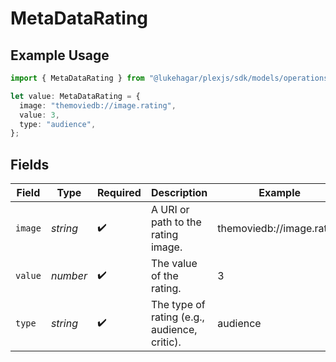 # MetaDataRating

## Example Usage

```typescript
import { MetaDataRating } from "@lukehagar/plexjs/sdk/models/operations";

let value: MetaDataRating = {
  image: "themoviedb://image.rating",
  value: 3,
  type: "audience",
};
```

## Fields

| Field                                        | Type                                         | Required                                     | Description                                  | Example                                      |
| -------------------------------------------- | -------------------------------------------- | -------------------------------------------- | -------------------------------------------- | -------------------------------------------- |
| `image`                                      | *string*                                     | :heavy_check_mark:                           | A URI or path to the rating image.           | themoviedb://image.rating                    |
| `value`                                      | *number*                                     | :heavy_check_mark:                           | The value of the rating.                     | 3                                            |
| `type`                                       | *string*                                     | :heavy_check_mark:                           | The type of rating (e.g., audience, critic). | audience                                     |